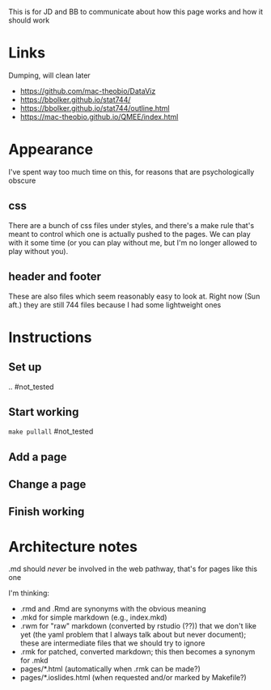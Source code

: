 This is for JD and BB to communicate about how this page works and how it should work

# Links

Dumping, will clean later

* https://github.com/mac-theobio/DataViz
* https://bbolker.github.io/stat744/
* https://bbolker.github.io/stat744/outline.html
* https://mac-theobio.github.io/QMEE/index.html

# Appearance

I've spent way too much time on this, for reasons that are psychologically obscure

## css

There are a bunch of css files under styles, and there's a make rule that's meant to control which one is actually pushed to the pages. We can play with it some time (or you can play without me, but I'm no longer allowed to play without you).

## header and footer

These are also files which seem reasonably easy to look at. Right now (Sun aft.) they are still 744 files because I had some lightweight ones

# Instructions

## Set up

.. #not_tested

## Start working

```make pullall``` #not_tested

## Add a page

## Change a page

## Finish working

# Architecture notes

.md should _never_ be involved in the web pathway, that's for pages like this one

I'm thinking:

* .rmd and .Rmd are synonyms with the obvious meaning
* .mkd for simple markdown (e.g., index.mkd)
* .rwm for "raw" markdown (converted by rstudio (??)) that we don't like yet (the yaml problem that I always talk about but never document); these are intermediate files that we should try to ignore
* .rmk for patched, converted markdown; this then becomes a synonym for .mkd
* pages/*.html (automatically when .rmk can be made?)
* pages/*.ioslides.html (when requested and/or marked by Makefile?)
